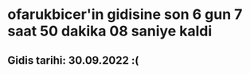 # ofarukbicer'in gidisine son 6 gun 7 saat 50 dakika 08 saniye kaldi

## Gidis tarihi: 30.09.2022 :(